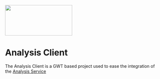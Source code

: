 <img src=https://cloud.githubusercontent.com/assets/6883670/22938783/bbef4474-f2d4-11e6-92a5-07c1a6964491.png width=220 height=100 />

# Analysis Client

The Analysis Client is a GWT based project used to ease the integration of the [Analysis Service](https://github.com/reactome/AnalysisTools)

